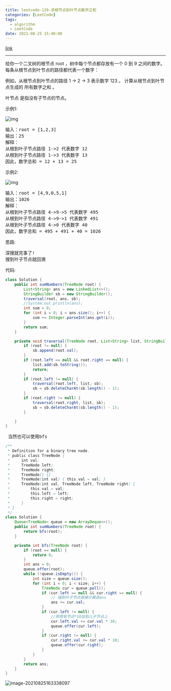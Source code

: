 ```yaml
---
title: leetcode-129-求根节点到叶节点数字之和
categories: [LeetCode]
tags:
  - algorithm
  - LeetCode
date: 2021-08-25 15:40:08
---
```




[link](https://leetcode-cn.com/problems/sum-root-to-leaf-numbers/)

<hr/>

给你一个二叉树的根节点 root ，树中每个节点都存放有一个 0 到 9 之间的数字。
每条从根节点到叶节点的路径都代表一个数字：

例如，从根节点到叶节点的路径 1 -> 2 -> 3 表示数字 123 。
计算从根节点到叶节点生成的 所有数字之和 。

叶节点 是指没有子节点的节点。

示例1:

![img](https://gitee.com/cao_ziqiang/img/raw/master/20210825154514.jpeg)

<pre>
输入：root = [1,2,3]
输出：25
解释：
从根到叶子节点路径 1->2 代表数字 12
从根到叶子节点路径 1->3 代表数字 13
因此，数字总和 = 12 + 13 = 25
</pre>

示例2:

![img](https://gitee.com/cao_ziqiang/img/raw/master/20210825154541.jpeg)

<pre>
输入：root = [4,9,0,5,1]
输出：1026
解释：
从根到叶子节点路径 4->9->5 代表数字 495
从根到叶子节点路径 4->9->1 代表数字 491
从根到叶子节点路径 4->0 代表数字 40
因此，数字总和 = 495 + 491 + 40 = 1026
</pre>

思路:

<pre>
深搜就完事了!
搜到叶子节点就回溯
</pre>

代码:

```java
class Solution {
    public int sumNumbers(TreeNode root) {
        List<String> ans = new LinkedList<>();
        StringBuilder sb = new StringBuilder();
        traversal(root, ans, sb);
        //System.out.println(ans);
        int sum = 0;
        for (int i = 0; i < ans.size(); i++) {
            sum += Integer.parseInt(ans.get(i));
        }
        return sum;
    }

    private void traversal(TreeNode root, List<String> list, StringBuilder sb) {
        if (root != null) {
            sb.append(root.val);
        }
        if (root.left == null && root.right == null) {
            list.add(sb.toString());
            return;
        }
        if (root.left != null) {
            traversal(root.left, list, sb);
            sb = sb.deleteCharAt(sb.length() - 1);
        }
        if (root.right != null) {
            traversal(root.right, list, sb);
            sb = sb.deleteCharAt(sb.length() - 1);
        }

    }
}
```

<pre>
 当然也可以使用bfs
</pre>

```java
/**
 * Definition for a binary tree node.
 * public class TreeNode {
 *     int val;
 *     TreeNode left;
 *     TreeNode right;
 *     TreeNode() {}
 *     TreeNode(int val) { this.val = val; }
 *     TreeNode(int val, TreeNode left, TreeNode right) {
 *         this.val = val;
 *         this.left = left;
 *         this.right = right;
 *     }
 * }
 */
class Solution {
    Queue<TreeNode> queue = new ArrayDeque<>();
    public int sumNumbers(TreeNode root) {
        return bfs(root);
    }

    private int bfs(TreeNode root) {
        if (root == null) {
            return 0;
        }
        int ans = 0;
        queue.offer(root);
        while (!queue.isEmpty()) {
            int size = queue.size();
            for (int i = 0; i < size; i++) {
                TreeNode cur = queue.poll();
                if (cur.left == null && cur.right == null) {
                    // 碰到叶子节点直接计算进ans
                    ans += cur.val;
                }
                if (cur.left != null) {
                    //把原有节点*10加到儿子节点上
                    cur.left.val += cur.val * 10;
                    queue.offer(cur.left);
                }
                if (cur.right != null) {
                    cur.right.val += cur.val * 10;
                    queue.offer(cur.right);
                }
            }
        }
        return ans;
    }
}
```

![image-20210825163338097](https://gitee.com/cao_ziqiang/img/raw/master/20210825163338.png)

